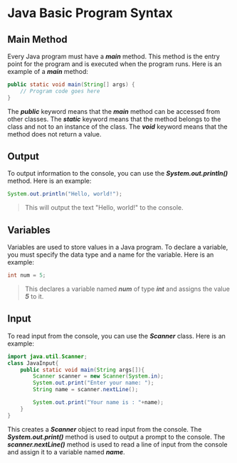 # Java Basic Program Syntax

## Main Method

Every Java program must have a **_main_** method. This method is the entry point for the program and is executed when the program runs. Here is an example of a **_main_** method:

```java
public static void main(String[] args) {
    // Program code goes here
}
```

The **_public_** keyword means that the **_main_** method can be accessed from other classes. The **_static_** keyword means that the method belongs to the class and not to an instance of the class. The **_void_** keyword means that the method does not return a value.

## Output

To output information to the console, you can use the **_System.out.println()_** method. Here is an example:

```java
System.out.println("Hello, world!");
```

> This will output the text "Hello, world!" to the console.

## Variables

Variables are used to store values in a Java program. To declare a variable, you must specify the data type and a name for the variable. Here is an example:

```java
int num = 5;
```

>This declares a variable named **_num_** of type **_int_** and assigns the value **_5_** to it.

## Input

To read input from the console, you can use the **_Scanner_** class. Here is an example:

```java
import java.util.Scanner;
class JavaInput{
    public static void main(String args[]){
        Scanner scanner = new Scanner(System.in);
        System.out.print("Enter your name: ");
        String name = scanner.nextLine();

        System.out.print("Your name is : "+name);
    }
}
```

This creates a **_Scanner_** object to read input from the console. The **_System.out.print()_** method is used to output a prompt to the console. The **_scanner.nextLine()_** method is used to read a line of input from the console and assign it to a variable named **_name_**.
